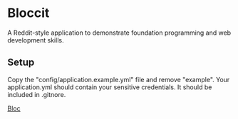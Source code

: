 # Bloccit

A Reddit-style application to demonstrate foundation programming and web development skills.

## Setup
Copy the "config/application.example.yml" file and remove "example". Your application.yml should contain your sensitive credentials. It should be included in .gitnore.

[Bloc](http://bloc.io)